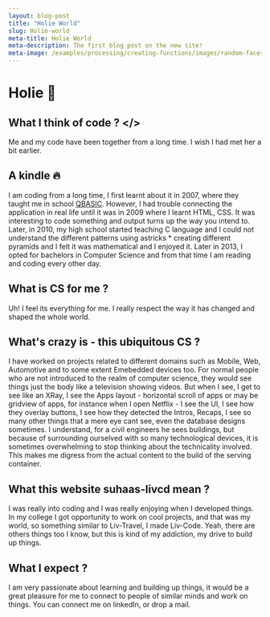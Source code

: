 ```yaml
---
layout: blog-post
title: "Holie World"
slug: Holie-world
meta-title: Holie World
meta-description: The first blog post on the new site!
meta-image: /examples/processing/creating-functions/images/random-faces-2.png
---
```


# Holie :wave:

## What I think of code ? </>

Me and my code have been together from a long time. I wish I had met her a bit earlier.

## A kindle :fire:
I am coding from a long time, I first learnt about it in 2007, where they taught me in school [QBASIC](https://en.wikipedia.org/wiki/QBasic). However, I had trouble connecting the application in real life until it was in 2009 where I learnt HTML, CSS. It was interesting to code something and output turns up the way you intend to. Later, in 2010, my high school started teaching C language and I could not understand the different patterns using astricks * creating different pyramids and I felt it was mathematical and I enjoyed it. Later in 2013, I opted for bachelors in Computer Science and from that time I am reading and coding every other day.

## What is CS for me ?
Uh! I feel its everything for me. I really respect the way it has changed and shaped the whole world.

## What's crazy is - this ubiquitous CS ?
I have worked on projects related to different domains such as Mobile, Web, Automotive and to some extent Emebedded devices too. For normal people who are not introduced to the realm of computer science, they would see things just the body like a television showing videos. But when I see, I get to see like an XRay, I see the Apps layout - horizontal scroll of apps or may be gridview of apps, for instance when I open Netflix - I see the UI, I see how they overlay buttons, I see how they detected the Intros, Recaps, I see so many other things that a mere eye cant see, even the database designs sometimes. I understand, for a civil engineers he sees buildings, but because of surrounding ourselved with so many technological devices, it is sometimes overwhelming to stop thinking about the technicality involved. This makes me digress from the actual content to the build of the serving container.

## What this website suhaas-livcd mean ?
I was really into coding and I was really enjoying when I developed things. In my college I got opportunity to work on cool projects, and that was my world, so something similar to Liv-Travel, I made Liv-Code. Yeah, there are others things too I know, but this is kind of my addiction, my drive to build up things.

## What I expect ?
I am very passionate about learning and building up things, it would be a great pleasure for me to connect to people of similar minds and work on things. You can connect me on linkedIn, or drop a mail.